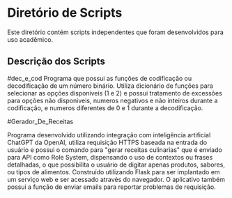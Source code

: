 # Diretório de Scripts 

Este diretório contém scripts independentes que foram desenvolvidos para uso acadêmico.

## Descrição dos Scripts

#dec_e_cod
Programa que possui as funções de codificação ou decodificação de um número binário. Utiliza dicionário de funções para selecionar as opções disponiveis (1 e 2) e possui tratamento de excessões para opções não disponiveis, numeros negativos e não inteiros durante a codificação, e numeros diferentes de 0 e 1 durante a decodificação.


#Gerador_De_Receitas

Programa desenvolvido utilizando integração com inteligência artificial ChatGPT da OpenAI, utiliza requisição HTTPS baseada na entrada do usuário e possui o comando para "gerar receitas culinarias" que é enviado para API como Role System, dispensando o uso de contextos ou frases detalhadas, o que possibilita o usuário de digitar apenas produtos, sabores, ou tipos de alimentos.
Construído utilizando Flask para ser implantado em um serviço web e ser acessado através do navegador. O aplicativo também possui a função de enviar emails para reportar problemas de requisição.
